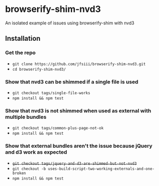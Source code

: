 # browserify-shim-nvd3


An isolated example of issues using browserify-shim with nvd3

## Installation
### Get the repo
* `git clone https://github.com/jfsiii/browserify-shim-nvd3.git`
* `cd browserify-shim-nvd3/`

### Show that nvd3 can be shimmed if a single file is used
* `git checkout tags/single-file-works`
* `npm install && npm test`

### Show that nvd3 is not shimmed when used as external with multiple bundles
* `git checkout tags/common-plus-page-not-ok`
* `npm install && npm test`

### Show that external bundles aren't the issue because jQuery and d3 work as expected
* ~~`git checkout tags/jquery-and-d3-are-shimmed-but-not-nvd3`~~
* `git checkout -b uses-build-script-two-working-externals-and-one-broken`
* `npm install && npm test`
